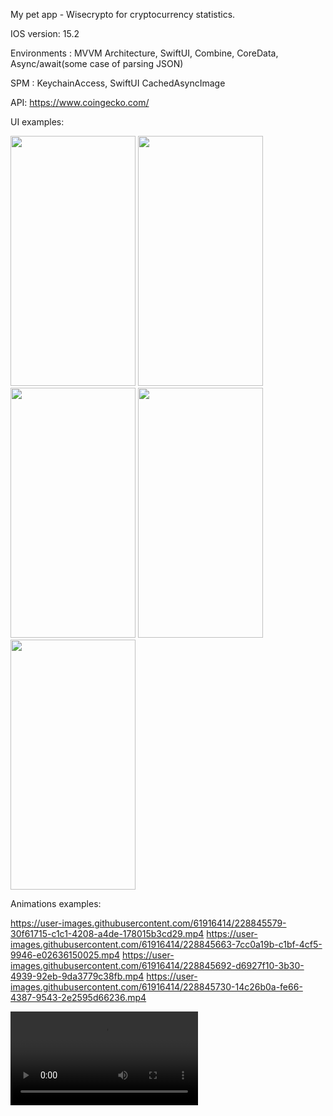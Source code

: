 My pet app - Wisecrypto for cryptocurrency statistics.

IOS version:   15.2

Environments : MVVM Architecture,
               SwiftUI,
               Combine,
               CoreData,
               Async/await(some case of parsing JSON)

SPM :          KeychainAccess,
               SwiftUI CachedAsyncImage 

API:          https://www.coingecko.com/

UI examples:

<img src="https://user-images.githubusercontent.com/61916414/228845056-ff9758c4-9e7b-4759-a954-c1738d9b45ff.png" width="200" height="400" /> <img src="https://user-images.githubusercontent.com/61916414/228845080-bfabc602-0a54-441d-8fc0-896129b0cb9d.png" width="200" height="400" /> <img src="https://user-images.githubusercontent.com/61916414/228845118-c9c98910-2ed3-4ac3-b3aa-7999b48aa965.png" width="200" height="400" /> <img src="https://user-images.githubusercontent.com/61916414/228845136-11327749-0e98-43e8-a830-f4585054bbf0.png" width="200" height="400" /> <img src="https://user-images.githubusercontent.com/61916414/228845147-fbe00f82-80e8-4938-b378-fd274e32bae2.png" width="200" height="400" />

Animations examples:

https://user-images.githubusercontent.com/61916414/228845579-30f61715-c1c1-4208-a4de-178015b3cd29.mp4
https://user-images.githubusercontent.com/61916414/228845663-7cc0a19b-c1bf-4cf5-9946-e02636150025.mp4
https://user-images.githubusercontent.com/61916414/228845692-d6927f10-3b30-4939-92eb-9da3779c38fb.mp4
https://user-images.githubusercontent.com/61916414/228845730-14c26b0a-fe66-4387-9543-2e2595d66236.mp4


 
<video src="https://user-images.githubusercontent.com/61916414/228845579-30f61715-c1c1-4208-a4de-178015b3cd29.mp4" >
